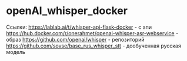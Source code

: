 # openAI_whisper_docker

Ссылки:
https://lablab.ai/t/whisper-api-flask-docker                      - с апи
https://hub.docker.com/r/onerahmet/openai-whisper-asr-webservice  - образ
https://github.com/openai/whisper                                 - репозиторий
https://github.com/sovse/base_rus_whisper_stt                     - дообученная русская модель
